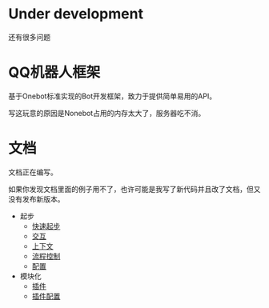 

# Under development
还有很多问题

# QQ机器人框架
基于Onebot标准实现的Bot开发框架，致力于提供简单易用的API。

写这玩意的原因是Nonebot占用的内存太大了，服务器吃不消。

# 文档
文档正在编写。

如果你发现文档里面的例子用不了，也许可能是我写了新代码并且改了文档，但又没有发布新版本。


- 起步
    - [快速起步](./docs/get_started.md)
    - [交互](./docs/interact.md)
    - [上下文](./docs/context.md)
    - [流程控制](./docs/process_flow.md)
    - [配置](./docs/config.md)
- 模块化
    - [插件](./docs/plugin.md)
    - [插件配置](./docs/plug_config.md)
